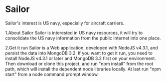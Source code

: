 # Sailor
Sailor's interest is US navy, especially for aircraft carriers.

1.About Sailor
  Sailor is interested in US navy resources, it will try to consolidate the US navy information from the public Internet into one place.
  
2.Get it run
  Sailor is a Web application, developed with NodeJS v4.3.1, and persist the data into MongoDB 3.2. If you want to get it run, you need to install NodeJS v4.3.1 or later and MongoDB 3.2 first on your environment. Then download or clone this project, and run "npm install" from the root path, which will install the dependent node libraries locally. At last run "npm start" from a node command prompt window.
